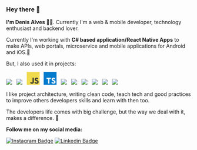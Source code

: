 ### Hey there 👋

**I'm Denis Alves 👨‍💻**. Currently I'm a web & mobile developer, technology enthusiast and backend lover.

Currently I'm working with **C# based application/React Native Apps** to make APIs, web portals, microservice and mobile applications for Android and iOS.:iphone:

But, I also used it in projects: 

<p>
<img src="https://raw.githubusercontent.com/learnbr/csharp/master/csharp-logo.png" height="35px" />
&nbsp;    
<img src="https://nodejs.org/static/images/logos/nodejs-new-pantone-black.svg" height="35px" />
&nbsp;
<img src="https://raw.githubusercontent.com/github/explore/80688e429a7d4ef2fca1e82350fe8e3517d3494d/topics/javascript/javascript.png" height="35px"/>
&nbsp;     
<img src="https://raw.githubusercontent.com/github/explore/80688e429a7d4ef2fca1e82350fe8e3517d3494d/topics/typescript/typescript.png" height="35px"/>
&nbsp;
<img src="https://cdn.icon-icons.com/icons2/2415/PNG/512/react_original_wordmark_logo_icon_146375.png" height="35px"/> 
&nbsp;
<img src="https://git-scm.com/images/logo@2x.png" height="35px" />    
&nbsp;
<img src="https://img.icons8.com/color/452/microsoft-sql-server.png" height="35px" /> 
&nbsp;
<img src="https://www.mysql.com/common/logos/logo-mysql-170x115.png" height="35px"/>
&nbsp;
<img src="https://img.icons8.com/color/452/firebase.png" height="35px" />   
&nbsp; 
<img src="https://img1.gratispng.com/20180415/pjw/kisspng-adobe-xd-user-interface-design-computer-icons-adob-adobe-5ad2fa7cce9f02.2569342615237761248463.jpg" height="35px" />      
</p>


I like project architecture, writing clean code,  teach tech and good practices to improve others developers skills and learn with then too. 

The developers life comes with big challenge, but the way we deal with it, makes a difference. 💪

**Follow me on my social media:**

[![Instagram Badge](https://img.shields.io/badge/-Instagram-6633cc?style=flat-square&labelColor=6633cc&logo=instagram&logoColor=white&link=https://www.instagram.com/rodrigo.goncalves.s/)](https://www.instagram.com/denis01alves/) 
[![Linkedin Badge](https://img.shields.io/badge/-Linkedin-6633cc?style=flat-square&logo=Linkedin&logoColor=white&link=https://www.linkedin.com/in/rodrigo-gon%C3%A7alves-santana/)](https://www.linkedin.com/in/denis1alves/) 
